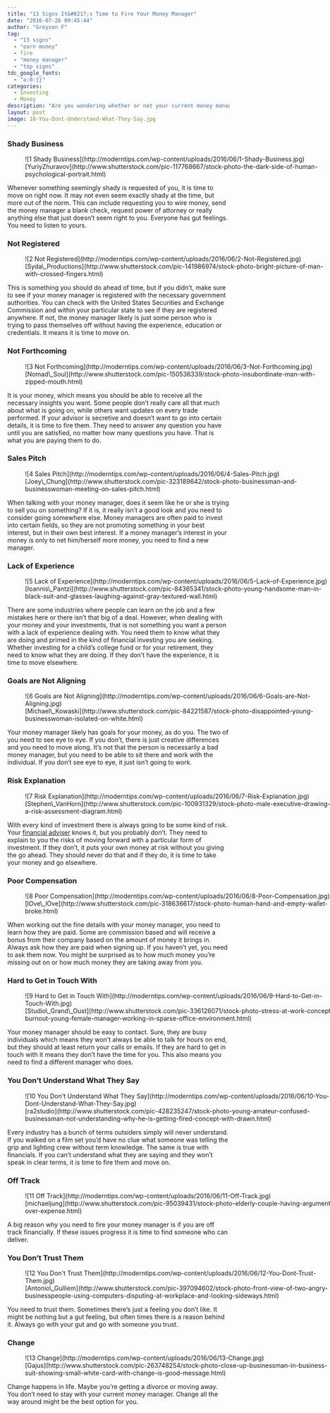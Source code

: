```yaml
---
title: "13 Signs It&#8217;s Time to Fire Your Money Manager"
date: "2016-07-26 09:45:44"
author: "Greyson F"
tag:
  - "13 signs"
  - "earn money"
  - fire
  - "money manager"
  - "top signs"
tdc_google_fonts:
  - "a:0:{}"
categories:
  - Investing
  - Money
description: "Are you wondering whether or not your current money manager is right for you? Well, here are 13 signs they are wrong for you and that you need to fire them."
layout: post
image: 10-You-Dont-Understand-What-They-Say.jpg
---
```


### Shady Business

<figure aria-describedby="caption-attachment-3887" class="wp-caption alignnone" id="attachment_3887" style="width: 700px">![1 Shady Business](http://moderntips.com/wp-content/uploads/2016/06/1-Shady-Business.jpg)<figcaption class="wp-caption-text" id="caption-attachment-3887">[YuriyZhuravov](http://www.shutterstock.com/pic-117768667/stock-photo-the-dark-side-of-human-psychological-portrait.html)  
</figcaption></figure>

Whenever something seemingly shady is requested of you, it is time to move on right now. It may not even seem exactly shady at the time, but more out of the norm. This can include requesting you to wire money, send the money manager a blank check, request power of attorney or really anything else that just doesn’t seem right to you. Everyone has gut feelings. You need to listen to yours.

### Not Registered

<figure aria-describedby="caption-attachment-3888" class="wp-caption alignnone" id="attachment_3888" style="width: 700px">![2 Not Registered](http://moderntips.com/wp-content/uploads/2016/06/2-Not-Registered.jpg)<figcaption class="wp-caption-text" id="caption-attachment-3888">[Syda\_Productions](http://www.shutterstock.com/pic-141986974/stock-photo-bright-picture-of-man-with-crossed-fingers.html)</figcaption></figure>

This is something you should do ahead of time, but if you didn’t, make sure to see if your money manager is registered with the necessary government authorities. You can check with the United States Securities and Exchange Commission and within your particular state to see if they are registered anywhere. If not, the money manager likely is just some person who is trying to pass themselves off without having the experience, education or credentials. It means it is time to move on.

### Not Forthcoming

<figure aria-describedby="caption-attachment-3889" class="wp-caption alignnone" id="attachment_3889" style="width: 700px">![3 Not Forthcoming](http://moderntips.com/wp-content/uploads/2016/06/3-Not-Forthcoming.jpg)<figcaption class="wp-caption-text" id="caption-attachment-3889">[Nomad\_Soul](http://www.shutterstock.com/pic-150536339/stock-photo-insubordinate-man-with-zipped-mouth.html)</figcaption></figure>

It is your money, which means you should be able to receive all the necessary insights you want. Some people don’t really care all that much about what is going on, while others want updates on every trade performed. If your advisor is secretive and doesn’t want to go into certain details, it is time to fire them. They need to answer any question you have until you are satisfied, no matter how many questions you have. That is what you are paying them to do.

### Sales Pitch

<figure aria-describedby="caption-attachment-3890" class="wp-caption alignnone" id="attachment_3890" style="width: 700px">![4 Sales Pitch](http://moderntips.com/wp-content/uploads/2016/06/4-Sales-Pitch.jpg)<figcaption class="wp-caption-text" id="caption-attachment-3890">[Joey\_Chung](http://www.shutterstock.com/pic-323189642/stock-photo-businessman-and-businesswoman-meeting-on-sales-pitch.html)</figcaption></figure>

When talking with your money manager, does it seem like he or she is trying to sell you on something? If it is, it really isn’t a good look and you need to consider going somewhere else. Money managers are often paid to invest into certain fields, so they are not promoting something in your best interest, but in their own best interest. If a money manager’s interest in your money is only to net him/herself more money, you need to find a new manager.

### Lack of Experience

<figure aria-describedby="caption-attachment-3891" class="wp-caption alignnone" id="attachment_3891" style="width: 700px">![5 Lack of Experience](http://moderntips.com/wp-content/uploads/2016/06/5-Lack-of-Experience.jpg)<figcaption class="wp-caption-text" id="caption-attachment-3891">[Ioannis\_Pantzi](http://www.shutterstock.com/pic-84365341/stock-photo-young-handsome-man-in-black-suit-and-glasses-laughing-against-gray-textured-wall.html)</figcaption></figure>

There are some industries where people can learn on the job and a few mistakes here or there isn’t that big of a deal. However, when dealing with your money and your investments, that is not something you want a person with a lack of experience dealing with. You need them to know what they are doing and primed in the kind of financial investing you are seeking. Whether investing for a child’s college fund or for your retirement, they need to know what they are doing. If they don’t have the experience, it is time to move elsewhere.

### Goals are Not Aligning

<figure aria-describedby="caption-attachment-3892" class="wp-caption alignnone" id="attachment_3892" style="width: 700px">![6 Goals are Not Aligning](http://moderntips.com/wp-content/uploads/2016/06/6-Goals-are-Not-Aligning.jpg)<figcaption class="wp-caption-text" id="caption-attachment-3892">[Michael\_Kowaski](http://www.shutterstock.com/pic-84221587/stock-photo-disappointed-young-businesswoman-isolated-on-white.html)</figcaption></figure>

Your money manager likely has goals for your money, as do you. The two of you need to see eye to eye. If you don’t, there is just creative differences and you need to move along. It’s not that the person is necessarily a bad money manager, but you need to be able to sit there and work with the individual. If you don’t see eye to eye, it just isn’t going to work.

### Risk Explanation

<figure aria-describedby="caption-attachment-3893" class="wp-caption alignnone" id="attachment_3893" style="width: 700px">![7 Risk Explanation](http://moderntips.com/wp-content/uploads/2016/06/7-Risk-Explanation.jpg)<figcaption class="wp-caption-text" id="caption-attachment-3893">[Stephen\_VanHorn](http://www.shutterstock.com/pic-100931329/stock-photo-male-executive-drawing-a-risk-assessment-diagram.html)</figcaption></figure>

With every kind of investment there is always going to be some kind of risk. Your [financial adviser](http://www.kiplinger.com/article/investing/T023-C000-S002-knowing-when-to-fire-your-financial-adviser.html) knows it, but you probably don’t. They need to explain to you the risks of moving forward with a particular form of investment. If they don’t, it puts your own money at risk without you giving the go ahead. They should never do that and if they do, it is time to take your money and go elsewhere.

### Poor Compensation

<figure aria-describedby="caption-attachment-3894" class="wp-caption alignnone" id="attachment_3894" style="width: 700px">![8 Poor Compensation](http://moderntips.com/wp-content/uploads/2016/06/8-Poor-Compensation.jpg)<figcaption class="wp-caption-text" id="caption-attachment-3894">[lOve\_lOve](http://www.shutterstock.com/pic-318636617/stock-photo-human-hand-and-empty-wallet-broke.html)</figcaption></figure>

When working out the fine details with your money manager, you need to learn how they are paid. Some are commission based and will receive a bonus from their company based on the amount of money it brings in. Always ask how they are paid when signing up. If you haven’t yet, you need to ask them now. You might be surprised as to how much money you’re missing out on or how much money they are taking away from you.

### Hard to Get in Touch With

<figure aria-describedby="caption-attachment-3895" class="wp-caption alignnone" id="attachment_3895" style="width: 700px">![9 Hard to Get in Touch With](http://moderntips.com/wp-content/uploads/2016/06/9-Hard-to-Get-in-Touch-With.jpg)<figcaption class="wp-caption-text" id="caption-attachment-3895">[Studio\_Grand\_Oust](http://www.shutterstock.com/pic-336126071/stock-photo-stress-at-work-concept-burnout-young-female-manager-working-in-sparse-office-environment.html)</figcaption></figure>

Your money manager should be easy to contact. Sure, they are busy individuals which means they won’t always be able to talk for hours on end, but they should at least return your calls or emails. If they are hard to get in touch with it means they don’t have the time for you. This also means you need to find a different manager who does.

### You Don’t Understand What They Say

<figure aria-describedby="caption-attachment-3896" class="wp-caption alignnone" id="attachment_3896" style="width: 700px">![10 You Don't Understand What They Say](http://moderntips.com/wp-content/uploads/2016/06/10-You-Dont-Understand-What-They-Say.jpg)<figcaption class="wp-caption-text" id="caption-attachment-3896">[ra2studio](http://www.shutterstock.com/pic-428235247/stock-photo-young-amateur-confused-businessman-not-understanding-why-he-is-getting-fired-concept-with-drawn.html)</figcaption></figure>

Every industry has a bunch of terms outsiders simply will never understand. If you walked on a film set you’d have no clue what someone was telling the grip and lighting crew without term knowledge. The same is true with financials. If you can’t understand what they are saying and they won’t speak in clear terms, it is time to fire them and move on.

### Off Track

<figure aria-describedby="caption-attachment-3897" class="wp-caption alignnone" id="attachment_3897" style="width: 700px">![11 Off Track](http://moderntips.com/wp-content/uploads/2016/06/11-Off-Track.jpg)<figcaption class="wp-caption-text" id="caption-attachment-3897">[michaeljung](http://www.shutterstock.com/pic-95039431/stock-photo-elderly-couple-having-argument-over-expense.html)</figcaption></figure>

A big reason why you need to fire your money manager is if you are off track financially. If these issues progress it is time to find someone who can deliver.

### You Don’t Trust Them

<figure aria-describedby="caption-attachment-3898" class="wp-caption alignnone" id="attachment_3898" style="width: 700px">![12 You Don't Trust Them](http://moderntips.com/wp-content/uploads/2016/06/12-You-Dont-Trust-Them.jpg)<figcaption class="wp-caption-text" id="caption-attachment-3898">[Antonio\_Gulliem](http://www.shutterstock.com/pic-397094602/stock-photo-front-view-of-two-angry-businesspeople-using-computers-disputing-at-workplace-and-looking-sideways.html)</figcaption></figure>

You need to trust them. Sometimes there’s just a feeling you don’t like. It might be nothing but a gut feeling, but often times there is a reason behind it. Always go with your gut and go with someone you trust.

### Change

<figure aria-describedby="caption-attachment-3899" class="wp-caption alignnone" id="attachment_3899" style="width: 700px">![13 Change](http://moderntips.com/wp-content/uploads/2016/06/13-Change.jpg)<figcaption class="wp-caption-text" id="caption-attachment-3899">[Gajus](http://www.shutterstock.com/pic-263748254/stock-photo-close-up-businessman-in-business-suit-showing-small-white-card-with-change-is-good-message.html)  
</figcaption></figure>

Change happens in life. Maybe you’re getting a divorce or moving away. You don’t need to stay with your current money manager. Change all the way around might be the best option for you.
